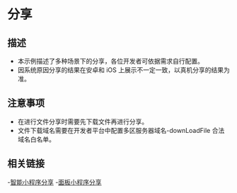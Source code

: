 # 分享

## 描述

- 本示例描述了多种场景下的分享，各位开发者可依据需求自行配置。
- 因系统原因分享的结果在安卓和 iOS 上展示不一定一致，以真机分享的结果为准。

## 注意事项

- 在进行文件分享时需要先下载文件再进行分享。
- 文件下载域名需要在开发者平台中配置多区服务器域名-downLoadFile 合法域名白名单。

## 相关链接

-[智能小程序分享](https://developer.tuya.com/cn/miniapp/api/base/container/share#tyshare) 
-[面板小程序分享](https://developer.tuya.com/cn/miniapp/panels/api/base/container/share#share)
